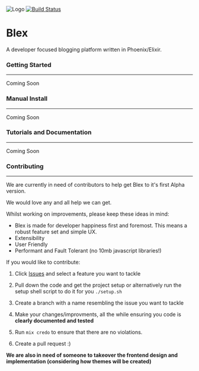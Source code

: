 ![Logo](http://i.imgur.com/AU333YV.png)
[![Build Status](https://travis-ci.org/Harrisonl/Blex.svg?branch=master)](https://travis-ci.org/Harrisonl/Blex)
# Blex

A developer focused blogging platform written in Phoenix/Elixir.

### Getting Started
---

Coming Soon

### Manual Install
---

Coming Soon

### Tutorials and Documentation
---

Coming Soon

### Contributing
---
We are currently in need of contributors to help get Blex to it's first Alpha version.

We would love any and all help we can get.

Whilst working on improvements, please keep these ideas in mind:

* Blex is made for developer happiness first and foremost. This means a robust feature set and simple UX.
* Extensibility
* User Friendly
* Performant and Fault Tolerant (no 10mb javascript libraries!)


If you would like to contribute:

1. Click [Issues](https://github.com/harrisonl/blex/issues) and select a feature you want to tackle

2. Pull down the code and get the project setup or alternatively run the setup shell script to do it for you `./setup.sh`

3. Create a branch with a name resembling the issue you want to tackle

4. Make your changes/improvments, all the while ensuring you code is **clearly documented and tested**

5. Run `mix credo` to ensure that there are no violations.

6. Create a pull request :)

**We are also in need of someone to takeover the frontend design and implementation (considering how themes will be created)**
